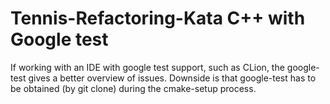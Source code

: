 # Tennis-Refactoring-Kata C++ with Google test

If working with an IDE with google test
support, such as CLion, the google-test gives a better overview
of issues. Downside is that google-test has to be obtained (by
git clone) during the cmake-setup process.
